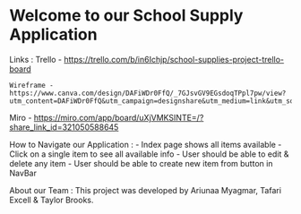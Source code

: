# Welcome to our School Supply Application

Links :
Trello - https://trello.com/b/in6Ichjp/school-supplies-project-trello-board

    Wireframe - https://www.canva.com/design/DAFiWDr0FfQ/_7GJsvGV9EGsdoqTPpl7pw/view?utm_content=DAFiWDr0FfQ&utm_campaign=designshare&utm_medium=link&utm_source=publishsharelink

Miro - https://miro.com/app/board/uXjVMKSINTE=/?share_link_id=321050588645

How to Navigate our Application : - Index page shows all items available - Click on a single item to see all available info - User should be able to edit & delete any item - User should be able to create new item from button in NavBar

About our Team :
This project was developed by Ariunaa Myagmar, Tafari Excell & Taylor Brooks.
